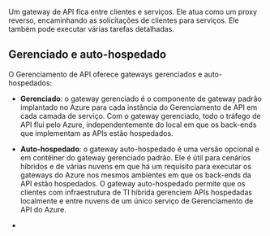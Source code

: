 Um gateway de API fica entre clientes e serviços. Ele atua como um proxy reverso, encaminhando as solicitações de clientes para serviços. Ele também pode executar várias tarefas detalhadas.

## Gerenciado e auto-hospedado

O Gerenciamento de API oferece gateways gerenciados e auto-hospedados:

- **Gerenciado**: o gateway gerenciado é o componente de gateway padrão implantado no Azure para cada instância do Gerenciamento de API em cada camada de serviço. Com o gateway gerenciado, todo o tráfego de API flui pelo Azure, independentemente do local em que os back-ends que implementam as APIs estão hospedados.
    
- **Auto-hospedado**: o gateway auto-hospedado é uma versão opcional e em contêiner do gateway gerenciado padrão. Ele é útil para cenários híbridos e de várias nuvens em que há um requisito para executar os gateways do Azure nos mesmos ambientes em que os back-ends da API estão hospedados. O gateway auto-hospedado permite que os clientes com infraestrutura de TI híbrida gerenciem APIs hospedadas localmente e entre nuvens de um único serviço de Gerenciamento de API do Azure.
-
